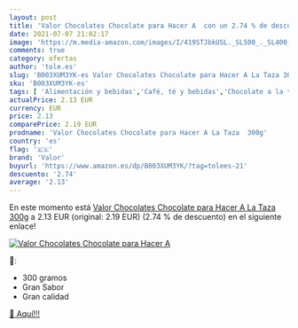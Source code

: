 ```yaml
---
layout: post
title: 'Valor Chocolates Chocolate para Hacer A  con un 2.74 % de descuento'
date: 2021-07-07 21:02:17
image: 'https://m.media-amazon.com/images/I/419STJbkUSL._SL500_._SL400_.jpg'
comments: true
category: ofertas
author: 'tole.es'
slug: 'B003XUM3YK-es Valor Chocolates Chocolate para Hacer A La Taza 300g'
sku: 'B003XUM3YK-es'
tags: [ 'Alimentación y bebidas','Café, té y bebidas','Chocolate a la taza','Chocolate caliente y bebidas malteadas','chocolate','valor', ]
actualPrice: 2.13 EUR
currency: EUR
price: 2.13
comparePrice: 2.19 EUR
prodname: 'Valor Chocolates Chocolate para Hacer A La Taza  300g'
country: 'es'
flag: '🇪🇸'
brand: 'Valor'
buyurl: 'https://www.amazon.es/dp/B003XUM3YK/?tag=tolees-21'
descuento: '2.74'
average: '2.13'
---
```


En este momento está [Valor Chocolates Chocolate para Hacer A La Taza  300g](https://www.amazon.es/dp/B003XUM3YK/?tag=tolees-21) a 2.13 EUR (original: 2.19 EUR) (2.74 %  de descuento) en el siguiente enlace!

[![Valor Chocolates Chocolate para Hacer A ](https://m.media-amazon.com/images/I/419STJbkUSL._SL500_._SL400_.jpg)](https://www.amazon.es/dp/B003XUM3YK/?tag=tolees-21)

🔎:

- 300 gramos
- Gran Sabor
- Gran calidad

[🛒 Aquí!!!](https://www.amazon.es/dp/B003XUM3YK/?tag=tolees-21)
